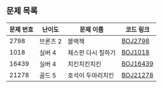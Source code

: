 ## 문제 목록

| 문제 번호 | 난이도   | 문제 이름          | 코드 링크                 |
| --------- | -------- | ------------------ | ------------------------- |
| 2798      | 브론즈 2 | 블랙잭             | [BOJ2798](BOJ2798.java)   |
| 1018      | 실버 4   | 체스판 다시 칠하기 | [BOJ1018](BOJ1018.java)   |
| 16439     | 실버 4   | 치킨치킨치킨       | [BOJ16439](BOJ16439.java) |
| 21278     | 골드 5   | 호석이 두마리치킨  | [BOJ21278](BOJ21278.java) |
